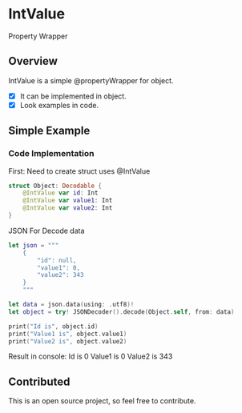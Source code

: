 # IntValue
Property Wrapper

## Overview

IntValue is a simple @propertyWrapper for object.
- [x] It can be implemented in object.
- [x] Look examples in code.

## Simple Example 
### Code Implementation
First:
Need to create struct uses @IntValue
``` swift
struct Object: Decodable {
    @IntValue var id: Int
    @IntValue var value1: Int
    @IntValue var value2: Int
}
```
JSON For Decode data
``` swift
let json = """
    {
        "id": null,
        "value1": 0,
        "value2": 343
    }
    """
```
``` swift
let data = json.data(using: .utf8)!
let object = try! JSONDecoder().decode(Object.self, from: data)

print("Id is", object.id)
print("Value1 is", object.value1)
print("Value2 is", object.value2)
```
Result in console:
Id is 0
Value1 is 0
Value2 is 343

## Contributed
This is an open source project, so feel free to contribute.
